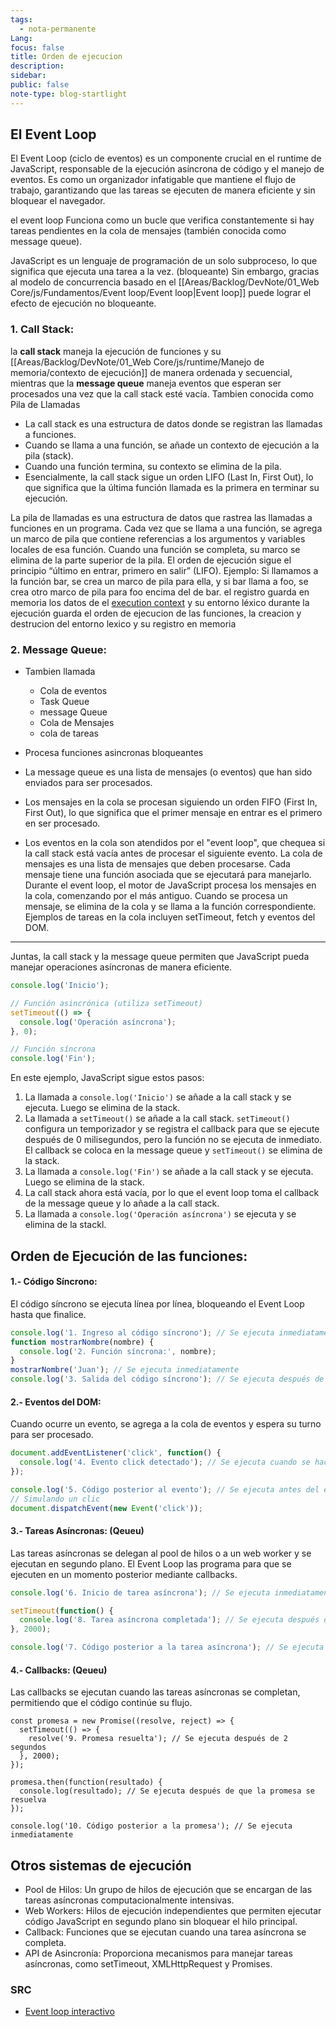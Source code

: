 ```yaml
---
tags:
  - nota-permanente
Lang: 
focus: false
title: Orden de ejecucion
description: 
sidebar: 
public: false
note-type: blog-startlight
---
```

## El Event Loop

El Event Loop (ciclo de eventos) es un componente crucial en el runtime de JavaScript, responsable de la ejecución asíncrona de código y el manejo de eventos. Es como un organizador infatigable que mantiene el flujo de trabajo, garantizando que las tareas se ejecuten de manera eficiente y sin bloquear el navegador.

el event loop Funciona como un bucle que verifica constantemente si hay tareas pendientes en la cola de mensajes (también conocida como message queue).

JavaScript es un lenguaje de programación de un solo subproceso, lo que significa que ejecuta una tarea a la vez. (bloqueante)  Sin embargo, gracias al modelo de concurrencia basado en el [[Areas/Backlog/DevNote/01_Web Core/js/Fundamentos/Event loop/Event loop|Event loop]]  puede lograr el efecto de ejecución no bloqueante.


### 1. **Call Stack**:

la **call stack** maneja la ejecución de funciones y su [[Areas/Backlog/DevNote/01_Web Core/js/runtime/Manejo de memoria/contexto de ejecución]] de manera ordenada y secuencial, mientras que la **message queue** maneja eventos que esperan ser procesados una vez que la call stack esté vacía. 
Tambien conocida como Pila de Llamadas
- La call stack es una estructura de datos donde se registran las llamadas a funciones.
- Cuando se llama a una función, se añade un contexto de ejecución a la pila (stack).
- Cuando una función termina, su contexto se elimina de la pila.
- Esencialmente, la call stack sigue un orden LIFO (Last In, First Out), lo que significa que la última función llamada es la primera en terminar su ejecución.

La pila de llamadas es una estructura de datos que rastrea las llamadas a funciones en un programa.
Cada vez que se llama a una función, se agrega un marco de pila que contiene referencias a los argumentos y variables locales de esa función.
Cuando una función se completa, su marco se elimina de la parte superior de la pila.
El orden de ejecución sigue el principio “último en entrar, primero en salir” (LIFO).
Ejemplo: Si llamamos a la función bar, se crea un marco de pila para ella, y si bar llama a foo, se crea otro marco de pila para foo encima del de bar.
el registro guarda en memoria los datos de el [execution context](#execution-context) y su entorno léxico durante la ejecución
guarda el orden de ejecucion de las funciones, la creacion y destrucion del entorno lexico y su registro en memoria


### 2. **Message Queue**: 
- Tambien llamada 
	- Cola de eventos
	- Task Queue
	- message Queue
	- Cola de Mensajes
	- cola de tareas

- Procesa funciones asincronas bloqueantes
- La message queue es una lista de mensajes (o eventos) que han sido enviados para ser procesados.
- Los mensajes en la cola se procesan siguiendo un orden FIFO (First In, First Out), lo que significa que el primer mensaje en entrar es el primero en ser procesado.
- Los eventos en la cola son atendidos por el "event loop", que chequea si la call stack está vacía antes de procesar el siguiente evento.
La cola de mensajes es una lista de mensajes que deben procesarse.
Cada mensaje tiene una función asociada que se ejecutará para manejarlo.
Durante el event loop, el motor de JavaScript procesa los mensajes en la cola, comenzando por el más antiguo.
Cuando se procesa un mensaje, se elimina de la cola y se llama a la función correspondiente.
Ejemplos de tareas en la cola incluyen setTimeout, fetch y eventos del DOM.

---
Juntas, la call stack y la message queue permiten que JavaScript pueda manejar operaciones asíncronas de manera eficiente.

```js
console.log('Inicio');

// Función asincrónica (utiliza setTimeout)
setTimeout(() => {
  console.log('Operación asíncrona');
}, 0);

// Función síncrona
console.log('Fin');
```

En este ejemplo, JavaScript sigue estos pasos:

1. La llamada a `console.log('Inicio')` se añade a la call stack y se ejecuta. Luego se elimina de la stack.
2. La llamada a `setTimeout()` se añade a la call stack. `setTimeout()` configura un temporizador y se registra el callback para que se ejecute después de 0 milisegundos, pero la función no se ejecuta de inmediato. El callback se coloca en la message queue y `setTimeout()` se elimina de la stack.
3. La llamada a `console.log('Fin')` se añade a la call stack y se ejecuta. Luego se elimina de la stack.
4. La call stack ahora está vacía, por lo que el event loop toma el callback de la message queue y lo añade a la call stack.
5. La llamada a `console.log('Operación asíncrona')` se ejecuta y se elimina de la stackl.


## Orden de Ejecución de las funciones:

#### 1.- Código Síncrono: 
El código síncrono se ejecuta línea por línea, bloqueando el Event Loop hasta que finalice. 
```js
console.log('1. Ingreso al código síncrono'); // Se ejecuta inmediatamente
function mostrarNombre(nombre) {
  console.log('2. Función síncrona:', nombre);
}
mostrarNombre('Juan'); // Se ejecuta inmediatamente
console.log('3. Salida del código síncrono'); // Se ejecuta después de la función
```


#### 2.-  Eventos del DOM: 
Cuando ocurre un evento, se agrega a la cola de eventos y espera su turno para ser procesado. 

```js
document.addEventListener('click', function() {
  console.log('4. Evento click detectado'); // Se ejecuta cuando se hace clic en el elemento
});

console.log('5. Código posterior al evento'); // Se ejecuta antes del evento click
// Simulando un clic
document.dispatchEvent(new Event('click'));
```

#### 3.-  Tareas Asíncronas:  (Qeueu)
Las tareas asíncronas se delegan al pool de hilos o a un web worker y se ejecutan en segundo plano. El Event Loop las programa para que se ejecuten en un momento posterior mediante callbacks. 
```js
console.log('6. Inicio de tarea asíncrona'); // Se ejecuta inmediatamente

setTimeout(function() {
  console.log('8. Tarea asíncrona completada'); // Se ejecuta después de 2 segundos
}, 2000);

console.log('7. Código posterior a la tarea asíncrona'); // Se ejecuta inmediatamente
```

#### 4.- Callbacks: (Qeueu)
Las callbacks se ejecutan cuando las tareas asíncronas se completan, permitiendo que el código continúe su flujo. 
```JS
const promesa = new Promise((resolve, reject) => {
  setTimeout(() => {
    resolve('9. Promesa resuelta'); // Se ejecuta después de 2 segundos
  }, 2000);
});

promesa.then(function(resultado) {
  console.log(resultado); // Se ejecuta después de que la promesa se resuelva
});

console.log('10. Código posterior a la promesa'); // Se ejecuta inmediatamente
```

## Otros sistemas de ejecución

- Pool de Hilos: Un grupo de hilos de ejecución que se encargan de las tareas asíncronas computacionalmente intensivas.
- Web Workers: Hilos de ejecución independientes que permiten ejecutar código JavaScript en segundo plano sin bloquear el hilo principal.
- Callback: Funciones que se ejecutan cuando una tarea asíncrona se completa.
- API de Asincronía: Proporciona mecanismos para manejar tareas asíncronas, como setTimeout, XMLHttpRequest y Promises.



### SRC

-  [Event loop interactivo](https://vault-developer.github.io/event-loop-explorer/)